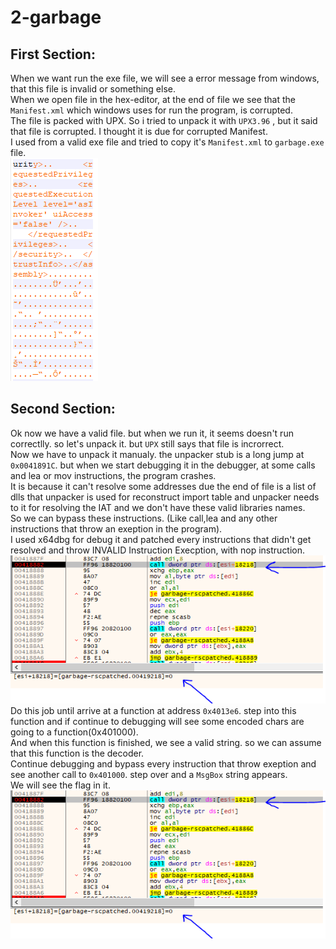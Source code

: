 # 2-garbage
## First Section:
When we want run the exe file, we will see a error message from windows, that this file is invalid or something else.  
When we open file in the hex-editor, at the end of file we see that the ```Manifest.xml``` which windows uses for run the program, is corrupted.  
The file is packed with UPX. So i tried to unpack it with ```UPX3.96``` , but it said that file is corrupted. I thought it is due for corrupted Manifest.    
I used from a valid exe file and tried to copy it's ```Manifest.xml``` to ```garbage.exe``` file.  
![alt text](https://github.com/aleeamini/Flareon7-2020/blob/main/2/manifest-patched.png)  

## Second Section:  
Ok now we have a valid file. but when we run it, it seems doesn't run correctlly. so let's unpack it. but ```UPX``` still says that file is incrorrect.  
Now we have to unpack it manualy. the unpacker stub is a long jump at ```0x0041891C```. but when we start debugging it in the debugger, at some calls and lea or mov instructions, the program crashes.  
It is because it can't resolve some addresses due the end of file is a list of dlls that unpacker  is used for reconstruct import table and unpacker needs to it for resolving the IAT and we don't have these valid libraries names.    
So we can bypass these instructions. (Like call,lea and any other instructions that throw an exeption in the program).    
I used x64dbg for debug it and patched every instructions that didn't get resolved and throw INVALID Instruction Execption, with nop instruction.  
![alt text](https://github.com/aleeamini/Flareon7-2020/blob/main/2/invalid-addr.png)  
Do this job until arrive at a function at address ```0x4013e6```. step into this function and if continue to debugging will see some encoded chars are going to a function(0x401000).  
And when this function is finished, we see a valid string. so we can assume that this function is the decoder.  
Continue debugging and bypass every instruction that throw exeption and see another call to ```0x401000```. step over and a ```MsgBox``` string appears.  
We will see the flag in it.  
![alt text](https://github.com/aleeamini/Flareon7-2020/blob/main/2/invalid-addr.png)  




